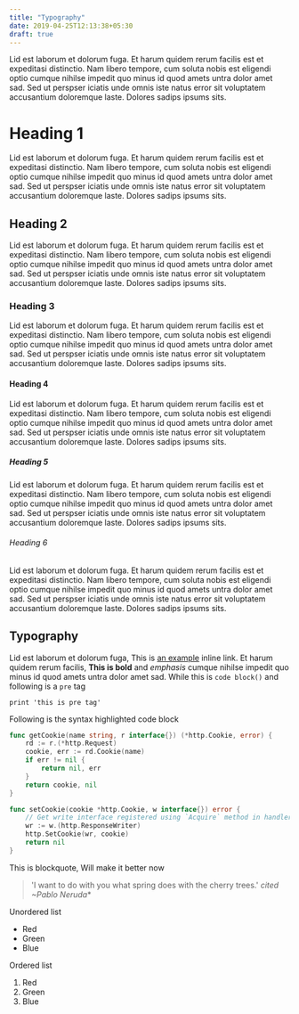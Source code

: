 ```yaml
---
title: "Typography"
date: 2019-04-25T12:13:38+05:30
draft: true
---
```


Lid est laborum et dolorum fuga. Et harum quidem rerum facilis est et expeditasi distinctio. Nam libero tempore, cum soluta nobis est eligendi optio cumque nihilse impedit quo minus id quod amets untra dolor amet sad. Sed ut perspser iciatis unde omnis iste natus error sit voluptatem accusantium doloremque laste. Dolores sadips ipsums sits.


# Heading 1

Lid est laborum et dolorum fuga. Et harum quidem rerum facilis est et expeditasi distinctio. Nam libero tempore, cum soluta nobis est eligendi optio cumque nihilse impedit quo minus id quod amets untra dolor amet sad. Sed ut perspser iciatis unde omnis iste natus error sit voluptatem accusantium doloremque laste. Dolores sadips ipsums sits.

## Heading 2

Lid est laborum et dolorum fuga. Et harum quidem rerum facilis est et expeditasi distinctio. Nam libero tempore, cum soluta nobis est eligendi optio cumque nihilse impedit quo minus id quod amets untra dolor amet sad. Sed ut perspser iciatis unde omnis iste natus error sit voluptatem accusantium doloremque laste. Dolores sadips ipsums sits.

### Heading 3

Lid est laborum et dolorum fuga. Et harum quidem rerum facilis est et expeditasi distinctio. Nam libero tempore, cum soluta nobis est eligendi optio cumque nihilse impedit quo minus id quod amets untra dolor amet sad. Sed ut perspser iciatis unde omnis iste natus error sit voluptatem accusantium doloremque laste. Dolores sadips ipsums sits.

#### Heading 4

Lid est laborum et dolorum fuga. Et harum quidem rerum facilis est et expeditasi distinctio. Nam libero tempore, cum soluta nobis est eligendi optio cumque nihilse impedit quo minus id quod amets untra dolor amet sad. Sed ut perspser iciatis unde omnis iste natus error sit voluptatem accusantium doloremque laste. Dolores sadips ipsums sits.

##### Heading 5

Lid est laborum et dolorum fuga. Et harum quidem rerum facilis est et expeditasi distinctio. Nam libero tempore, cum soluta nobis est eligendi optio cumque nihilse impedit quo minus id quod amets untra dolor amet sad. Sed ut perspser iciatis unde omnis iste natus error sit voluptatem accusantium doloremque laste. Dolores sadips ipsums sits.

###### Heading 6

Lid est laborum et dolorum fuga. Et harum quidem rerum facilis est et expeditasi distinctio. Nam libero tempore, cum soluta nobis est eligendi optio cumque nihilse impedit quo minus id quod amets untra dolor amet sad. Sed ut perspser iciatis unde omnis iste natus error sit voluptatem accusantium doloremque laste. Dolores sadips ipsums sits.

## Typography

Lid est laborum et dolorum fuga, This is [an example](http://example.com/ "Title") inline link. Et harum quidem rerum facilis, **This is bold** and *emphasis* cumque nihilse impedit quo minus id quod amets untra dolor amet sad. While this is `code block()` and following is a `pre` tag

	print 'this is pre tag'

Following is the syntax highlighted code block

```go
func getCookie(name string, r interface{}) (*http.Cookie, error) {
	rd := r.(*http.Request)
	cookie, err := rd.Cookie(name)
	if err != nil {
		return nil, err
	}
	return cookie, nil
}

func setCookie(cookie *http.Cookie, w interface{}) error {
	// Get write interface registered using `Acquire` method in handlers.
	wr := w.(http.ResponseWriter)
	http.SetCookie(wr, cookie)
	return nil
}
```

This is blockquote, Will make it better now

> 'I want to do with you what spring does with the cherry trees.' <cite>cited ~Pablo Neruda</cite>*

Unordered list

*   Red
*   Green
*   Blue

Ordered list

1.	Red
2.  Green
3.  Blue
